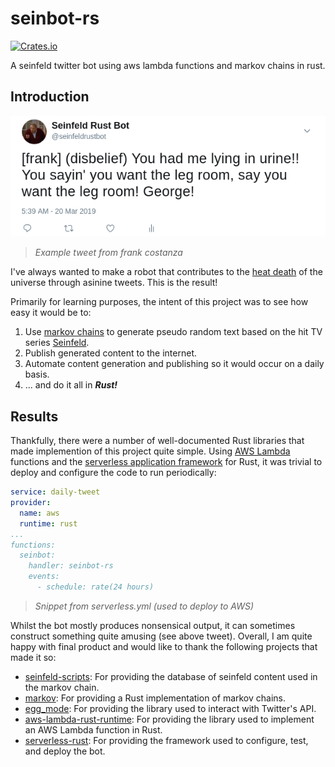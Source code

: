 # seinbot-rs

[![Crates.io](https://img.shields.io/crates/v/seinbot-rs.svg)](https://crates.io/crates/seinbot-rs)

A seinfeld twitter bot using aws lambda functions and markov chains in rust.

## Introduction

[![tweet-example](tweet-example.png)](https://twitter.com/seinfeldrustbot/status/1108347279012970498)
> _Example tweet from frank costanza_

I've always wanted to make a robot that contributes to the [heat death](https://en.wikipedia.org/wiki/Heat_death_of_the_universe) of the universe through asinine tweets. This is the result! 

Primarily for learning purposes, the intent of this project was to see how easy it would be to:
1. Use [markov chains](https://en.wikipedia.org/wiki/Markov_chain) to generate pseudo random text based on the hit TV series [Seinfeld](https://en.wikipedia.org/wiki/Seinfeld).
2. Publish generated content to the internet.
3. Automate content generation and publishing so it would occur on a daily basis.
4. ... and do it all in _**Rust!**_

## Results

Thankfully, there were a number of well-documented Rust libraries that made implemention of this project quite simple. Using [AWS Lambda](https://aws.amazon.com/lambda) functions and the [serverless application framework](https://serverless.com) for Rust, it was trivial to deploy and configure the code to run periodically:

```yaml
service: daily-tweet
provider:
  name: aws
  runtime: rust
...
functions:
  seinbot:
    handler: seinbot-rs
    events:
      - schedule: rate(24 hours)
```
> _Snippet from serverless.yml (used to deploy to AWS)_

Whilst the bot mostly produces nonsensical output, it can sometimes construct something quite amusing (see above tweet). Overall, I am quite happy with final product and would like to thank the following projects that made it so:

* [seinfeld-scripts](https://github.com/colinpollock/seinfeld-scripts): For providing the database of seinfeld content used in the markov chain.
* [markov](https://github.com/aatxe/markov): For providing a Rust implementation of markov chains.
* [egg_mode](https://github.com/QuietMisdreavus/twitter-rs): For providing the library used to interact with Twitter's API.
* [aws-lambda-rust-runtime](https://github.com/awslabs/aws-lambda-rust-runtime): For providing the library used to implement an AWS Lambda function in Rust.
* [serverless-rust](https://github.com/softprops/serverless-rust): For providing the framework used to configure, test, and deploy the bot.




